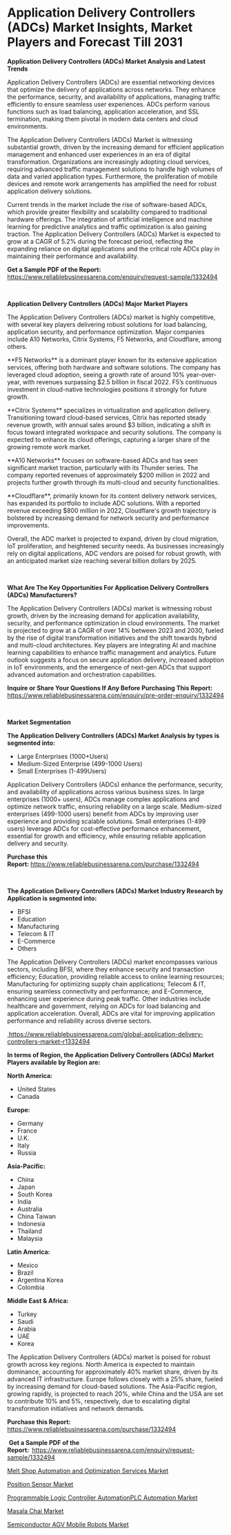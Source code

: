 <p><h1>Application Delivery Controllers (ADCs) Market Insights, Market Players and Forecast Till 2031</h1></p><p><strong>Application Delivery Controllers (ADCs) Market Analysis and Latest Trends</strong></p>
<p><p>Application Delivery Controllers (ADCs) are essential networking devices that optimize the delivery of applications across networks. They enhance the performance, security, and availability of applications, managing traffic efficiently to ensure seamless user experiences. ADCs perform various functions such as load balancing, application acceleration, and SSL termination, making them pivotal in modern data centers and cloud environments.</p><p>The Application Delivery Controllers (ADCs) Market is witnessing substantial growth, driven by the increasing demand for efficient application management and enhanced user experiences in an era of digital transformation. Organizations are increasingly adopting cloud services, requiring advanced traffic management solutions to handle high volumes of data and varied application types. Furthermore, the proliferation of mobile devices and remote work arrangements has amplified the need for robust application delivery solutions.</p><p>Current trends in the market include the rise of software-based ADCs, which provide greater flexibility and scalability compared to traditional hardware offerings. The integration of artificial intelligence and machine learning for predictive analytics and traffic optimization is also gaining traction. The Application Delivery Controllers (ADCs) Market is expected to grow at a CAGR of 5.2% during the forecast period, reflecting the expanding reliance on digital applications and the critical role ADCs play in maintaining their performance and availability.</p></p>
<p><strong>Get a Sample PDF of the Report:&nbsp;</strong> <a href="https://www.reliablebusinessarena.com/enquiry/request-sample/1332494?utm_campaign=1294&utm_medium=2&utm_source=Github&utm_content=ia&utm_term=01102024&utm_id=application-delivery-controllers-adcs">https://www.reliablebusinessarena.com/enquiry/request-sample/1332494</a></p>
<p>&nbsp;</p>
<p><strong>Application Delivery Controllers (ADCs) Major Market Players</strong></p>
<p><p>The Application Delivery Controllers (ADCs) market is highly competitive, with several key players delivering robust solutions for load balancing, application security, and performance optimization. Major companies include A10 Networks, Citrix Systems, F5 Networks, and Cloudflare, among others.</p><p>**F5 Networks** is a dominant player known for its extensive application services, offering both hardware and software solutions. The company has leveraged cloud adoption, seeing a growth rate of around 10% year-over-year, with revenues surpassing $2.5 billion in fiscal 2022. F5’s continuous investment in cloud-native technologies positions it strongly for future growth.</p><p>**Citrix Systems** specializes in virtualization and application delivery. Transitioning toward cloud-based services, Citrix has reported steady revenue growth, with annual sales around $3 billion, indicating a shift in focus toward integrated workspace and security solutions. The company is expected to enhance its cloud offerings, capturing a larger share of the growing remote work market.</p><p>**A10 Networks** focuses on software-based ADCs and has seen significant market traction, particularly with its Thunder series. The company reported revenues of approximately $200 million in 2022 and projects further growth through its multi-cloud and security functionalities.</p><p>**Cloudflare**, primarily known for its content delivery network services, has expanded its portfolio to include ADC solutions. With a reported revenue exceeding $800 million in 2022, Cloudflare's growth trajectory is bolstered by increasing demand for network security and performance improvements.</p><p>Overall, the ADC market is projected to expand, driven by cloud migration, IoT proliferation, and heightened security needs. As businesses increasingly rely on digital applications, ADC vendors are poised for robust growth, with an anticipated market size reaching several billion dollars by 2025.</p></p>
<p>&nbsp;</p>
<p><strong>What Are The Key Opportunities For Application Delivery Controllers (ADCs) Manufacturers?</strong></p>
<p><p>The Application Delivery Controllers (ADCs) market is witnessing robust growth, driven by the increasing demand for application availability, security, and performance optimization in cloud environments. The market is projected to grow at a CAGR of over 14% between 2023 and 2030, fueled by the rise of digital transformation initiatives and the shift towards hybrid and multi-cloud architectures. Key players are integrating AI and machine learning capabilities to enhance traffic management and analytics. Future outlook suggests a focus on secure application delivery, increased adoption in IoT environments, and the emergence of next-gen ADCs that support advanced automation and orchestration capabilities.</p></p>
<p><strong>Inquire or Share Your Questions If Any Before Purchasing This Report:</strong> <a href="https://www.reliablebusinessarena.com/enquiry/pre-order-enquiry/1332494?utm_campaign=1294&utm_medium=2&utm_source=Github&utm_content=ia&utm_term=01102024&utm_id=application-delivery-controllers-adcs">https://www.reliablebusinessarena.com/enquiry/pre-order-enquiry/1332494</a></p>
<p>&nbsp;</p>
<p><strong>Market Segmentation</strong></p>
<p><strong>The Application Delivery Controllers (ADCs) Market Analysis by types is segmented into:</strong></p>
<p><ul><li>Large Enterprises (1000+Users)</li><li>Medium-Sized Enterprise (499-1000 Users)</li><li>Small Enterprises (1-499Users)</li></ul></p>
<p><p>Application Delivery Controllers (ADCs) enhance the performance, security, and availability of applications across various business sizes. In large enterprises (1000+ users), ADCs manage complex applications and optimize network traffic, ensuring reliability on a large scale. Medium-sized enterprises (499-1000 users) benefit from ADCs by improving user experience and providing scalable solutions. Small enterprises (1-499 users) leverage ADCs for cost-effective performance enhancement, essential for growth and efficiency, while ensuring reliable application delivery and security.</p></p>
<p><strong>Purchase this Report:&nbsp;</strong><a href="https://www.reliablebusinessarena.com/purchase/1332494?utm_campaign=1294&utm_medium=2&utm_source=Github&utm_content=ia&utm_term=01102024&utm_id=application-delivery-controllers-adcs">https://www.reliablebusinessarena.com/purchase/1332494</a></p>
<p>&nbsp;</p>
<p><strong>The Application Delivery Controllers (ADCs) Market Industry Research by Application is segmented into:</strong></p>
<p><ul><li>BFSI</li><li>Education</li><li>Manufacturing</li><li>Telecom & IT</li><li>E-Commerce</li><li>Others</li></ul></p>
<p><p>The Application Delivery Controllers (ADCs) market encompasses various sectors, including BFSI, where they enhance security and transaction efficiency; Education, providing reliable access to online learning resources; Manufacturing for optimizing supply chain applications; Telecom & IT, ensuring seamless connectivity and performance; and E-Commerce, enhancing user experience during peak traffic. Other industries include healthcare and government, relying on ADCs for load balancing and application acceleration. Overall, ADCs are vital for improving application performance and reliability across diverse sectors.</p></p>
<p><a href="https://www.reliablebusinessarena.com/global-application-delivery-controllers-market-r1332494?utm_campaign=1294&utm_medium=2&utm_source=Github&utm_content=ia&utm_term=01102024&utm_id=application-delivery-controllers-adcs">&nbsp;https://www.reliablebusinessarena.com/global-application-delivery-controllers-market-r1332494</a></p>
<p><strong>In terms of Region, the Application Delivery Controllers (ADCs) Market Players available by Region are:</strong></p>
<p>
    <p> <strong> North America: </strong>
        <ul>
            <li>United States</li>
            <li>Canada</li>
        </ul>
        </p> 
    <p> <strong> Europe: </strong>
        <ul>
            <li>Germany</li>
            <li>France</li>
            <li>U.K.</li>
            <li>Italy</li>
            <li>Russia</li>
        </ul>
        </p> 
    <p> <strong> Asia-Pacific: </strong>
        <ul>
            <li>China</li>
            <li>Japan</li>
            <li>South Korea</li>
            <li>India</li>
            <li>Australia</li>
            <li>China Taiwan</li>
            <li>Indonesia</li>
            <li>Thailand</li>
            <li>Malaysia</li>
        </ul>
        </p> 
    <p> <strong> Latin America: </strong>
        <ul>
            <li>Mexico</li>
            <li>Brazil</li>
            <li>Argentina Korea</li>
            <li>Colombia</li>
        </ul>
        </p> 
    <p> <strong> Middle East & Africa: </strong>
        <ul>
            <li>Turkey</li>
            <li>Saudi</li>
            <li>Arabia</li>
            <li>UAE</li>
            <li>Korea</li>
        </ul>
    </p>
    </p>
<p><p>The Application Delivery Controllers (ADCs) market is poised for robust growth across key regions. North America is expected to maintain dominance, accounting for approximately 40% market share, driven by its advanced IT infrastructure. Europe follows closely with a 25% share, fueled by increasing demand for cloud-based solutions. The Asia-Pacific region, growing rapidly, is projected to reach 20%, while China and the USA are set to contribute 10% and 5%, respectively, due to escalating digital transformation initiatives and network demands.</p></p>
<p><strong>Purchase this Report: </strong><a href="https://www.reliablebusinessarena.com/purchase/1332494?utm_campaign=1294&utm_medium=2&utm_source=Github&utm_content=ia&utm_term=01102024&utm_id=application-delivery-controllers-adcs">https://www.reliablebusinessarena.com/purchase/1332494</a></p>
<p>&nbsp;<strong>Get a Sample PDF of the Report:&nbsp;&nbsp;</strong><a href="https://www.reliablebusinessarena.com/enquiry/request-sample/1332494?utm_campaign=1294&utm_medium=2&utm_source=Github&utm_content=ia&utm_term=01102024&utm_id=application-delivery-controllers-adcs">https://www.reliablebusinessarena.com/enquiry/request-sample/1332494</a></p>
<p><strong></strong></p>
<p><p><a href="https://github.com/marloy8/Market-Research-Report-List-6/blob/main/melt-shop-automation-and-optimization-services-market.md?utm_campaign=1294&utm_medium=2&utm_source=Github&utm_content=ia&utm_term=01102024&utm_id=application-delivery-controllers-adcs">Melt Shop Automation and Optimization Services Market</a></p><p><a href="https://www.linkedin.com/pulse/position-sensor-market-industry-trends-forecast-period-from-2ffef?utm_campaign=1294&utm_medium=2&utm_source=Github&utm_content=ia&utm_term=01102024&utm_id=application-delivery-controllers-adcs">Position Sensor Market</a></p><p><a href="https://issuu.com/reportprime-2/docs/programmable-logic-controller-autom_147da3850c93ce?utm_campaign=1294&utm_medium=2&utm_source=Github&utm_content=ia&utm_term=01102024&utm_id=application-delivery-controllers-adcs">Programmable Logic Controller AutomationPLC Automation Market</a></p><p><a href="https://www.linkedin.com/pulse/masala-chai-market-global-regional-analysis-focus-region-bsswe?utm_campaign=1294&utm_medium=2&utm_source=Github&utm_content=ia&utm_term=01102024&utm_id=application-delivery-controllers-adcs">Masala Chai Market</a></p><p><a href="https://issuu.com/reportprime-2/docs/semiconductor-agv-mobile-robots-mar_7126fb1e86d5a2?utm_campaign=1294&utm_medium=2&utm_source=Github&utm_content=ia&utm_term=01102024&utm_id=application-delivery-controllers-adcs">Semiconductor AGV Mobile Robots Market</a></p></p>